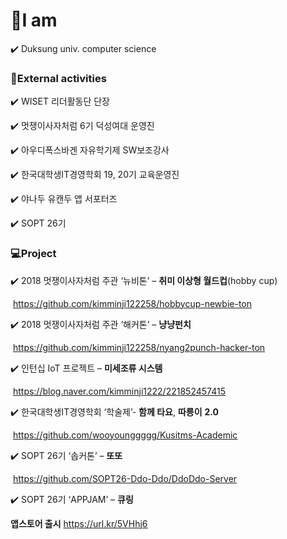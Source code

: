

# :raising_hand:I am

:heavy_check_mark: Duksung univ. computer science


###  :lollipop:External activities

:heavy_check_mark: WISET 리더활동단 단장

:heavy_check_mark: 멋쟁이사자처럼 6기 덕성여대 운영진

:heavy_check_mark: 아우디폭스바겐 자유학기제 SW보조강사 

:heavy_check_mark: 한국대학생IT경영학회 19, 20기 교육운영진

:heavy_check_mark: 야나두 유캔두 앱 서포터즈

:heavy_check_mark: SOPT 26기



### :computer:Project

:heavy_check_mark: 2018 멋쟁이사자처럼 주관 ‘뉴비톤’ – **취미 이상형 월드컵**(hobby cup)

​    https://github.com/kimminji122258/hobbycup-newbie-ton

:heavy_check_mark: 2018 멋쟁이사자처럼 주관 ‘해커톤’ – **냥냥펀치**

​    https://github.com/kimminji122258/nyang2punch-hacker-ton  

:heavy_check_mark: 인턴십 IoT 프로젝트 – **미세조류  시스템**

​    https://blog.naver.com/kimminji1222/221852457415

:heavy_check_mark: 한국대학생IT경영학회 ‘학술제’- **함께 타요**, **따릉이** **2.0**

​    https://github.com/wooyounggggg/Kusitms-Academic

:heavy_check_mark: SOPT 26기 ‘솝커톤’ – **또또**

​    https://github.com/SOPT26-Ddo-Ddo/DdoDdo-Server

:heavy_check_mark: SOPT 26기 ‘APPJAM’ – **큐링**

  **앱스토어 출시** https://url.kr/5VHhj6
